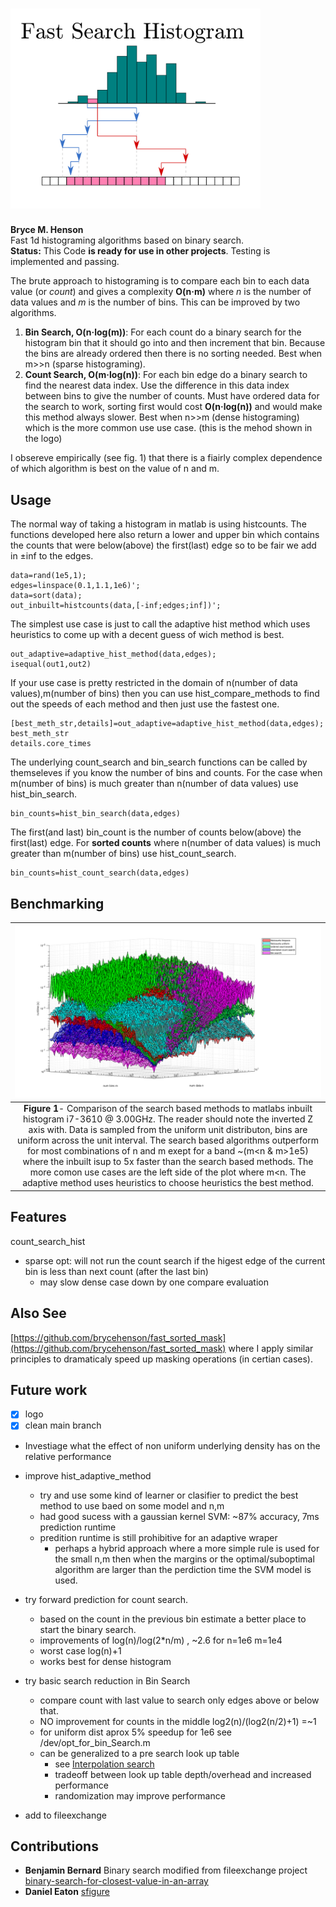 # <img src="figs/logo.png" alt="diagram of the count search method" width="400"/> 
**Bryce M. Henson**  
Fast 1d histograming algorithms based on binary search.   
**Status:** This Code **is ready for use in other projects**. Testing is implemented and passing.  


The brute approach to histograming is to compare each bin to each data value (or *count*) and gives a complexity **O(n·m)** where *n* is the number of data values and *m* is the number of bins. This can be improved by two algorithms.
1. **Bin Search, O(n·log(m))**: For each count do a binary search for the histogram bin that it should go into and then increment that bin. Because the bins are already ordered then there is no sorting needed. Best when m>>n (sparse histograming).
2. **Count Search, O(m·log(n))**:  For each bin edge do a binary search to find the nearest data index. Use the difference in this data index between bins to give the number of counts.  Must have ordered data for the search to work, sorting first would cost **O(n·log(n))** and would make this method always slower. Best when n>>m (dense histograming) which is the more common use use case. (this is the mehod shown in the logo)

I obsereve empirically (see fig. 1) that there is a fiairly complex dependence of which algorithm is best on the value of n and m.


## Usage
The normal way of taking a histogram in matlab is using histcounts. The functions developed here also return a lower and upper bin which contains the counts that were below(above) the first(last) edge so to be fair we add in ±inf to the edges.
```
data=rand(1e5,1);
edges=linspace(0.1,1.1,1e6)';
data=sort(data);
out_inbuilt=histcounts(data,[-inf;edges;inf])';
```
The simplest use case is just to call the adaptive hist method which uses heuristics to come up with a decent guess of wich method is best.
```
out_adaptive=adaptive_hist_method(data,edges);
isequal(out1,out2)
```
If your use case is pretty restricted in the domain of n(number of data values),m(number of bins) then you can use hist_compare_methods to find out the speeds of each method and then just use the fastest one. 
```
[best_meth_str,details]=out_adaptive=adaptive_hist_method(data,edges);
best_meth_str
details.core_times
```
The underlying count_search and bin_search functions can be called by themseleves if you know the number of bins and counts. For the case when m(number of bins) is much greater than n(number of data values) use hist_bin_search.
```
bin_counts=hist_bin_search(data,edges)
```
The first(and last) bin_count is the number of counts below(above) the first(last) edge.
For **sorted counts** where n(number of data values) is much greater than m(number of bins) use hist_count_search.
```
bin_counts=hist_count_search(data,edges)
```




## Benchmarking
| ![A comparison runtime for different hist algorithms](/figs/scaling_comparison.png "Fig1") | 
|:--:| 
 **Figure 1**- Comparison of the search based methods to matlabs inbuilt histogram i7-3610 @ 3.00GHz. The reader should note the inverted Z axis with. Data is sampled from the uniform unit distributon, bins are uniform across the unit interval. The search based algorithms outperform for most combinations of n and m exept for a band ~(m<n & m>1e5) where the inbuilt isup to 5x faster than the search based methods. The more comon use cases are the left side of the plot where m<n. The adaptive method uses heuristics to choose heuristics the best method.|

## Features
count_search_hist  
- sparse opt: will not run the count search if the higest edge of the current bin is less than next count (after the last bin)
  - may slow dense case down by one compare evaluation
  
## Also See
[https://github.com/brycehenson/fast_sorted_mask](https://github.com/brycehenson/fast_sorted_mask) where I apply similar principles to dramaticaly speed up masking operations (in certian cases). 	

## Future work
-[x] logo
-[x] clean main branch
- Investiage what the effect of non uniform underlying density has on the relative performance
- improve hist_adaptive_method
  - try and use some kind of learner or clasifier to predict the best method to use baed on some model and n,m
  - had good sucess with a gaussian kernel SVM: ~87% accuracy, 7ms prediction runtime
  - predition runtime is still prohibitive for an adaptive wraper
    - perhaps a hybrid approach where a more simple rule is used for the small n,m then when the margins or the optimal/suboptimal algorithm are larger than the perdiction time the SVM model is used. 
- try forward prediction for count search.
  - based on the count in the previous bin estimate a better place to start the binary search.
  - improvements of log(n)/log(2*n/m) , ~2.6 for n=1e6 m=1e4
  - worst case log(n)+1
  - works best for dense histogram
 
- try basic search reduction in Bin Search
  - compare count with last value to search only edges above or below that.
  - NO improvement for counts in the middle log2(n)/(log2(n/2)+1) =~1 
  - for uniform dist aprox 5% speedup for 1e6 see /dev/opt_for_bin_Search.m
  - can be generalized to a pre search look up table
    - see [Interpolation search](https://en.wikipedia.org/wiki/Interpolation_search)
	- tradeoff between look up table depth/overhead and increased performance 
    - randomization may improve performance	
- add to fileexchange

## Contributions
- **Benjamin Bernard** Binary search modified from fileexchange project [binary-search-for-closest-value-in-an-array](https://au.mathworks.com/matlabcentral/fileexchange/37915-binary-search-for-closest-value-in-an-array)
- **Daniel Eaton**    [sfigure](https://au.mathworks.com/matlabcentral/fileexchange/8919-smart-silent-figure)




